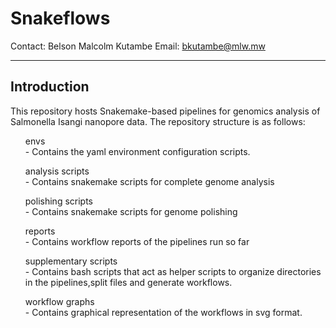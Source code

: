 # Snakeflows

Contact: Belson Malcolm Kutambe
Email: bkutambe@mlw.mw

---

## Introduction
This repository hosts Snakemake-based pipelines for genomics analysis of Salmonella Isangi nanopore data.
The repository structure is as follows:
<ol>
  envs <br>
    - Contains the yaml environment configuration scripts.</ol>
<ol>
  analysis scripts<br>
    - Contains snakemake scripts for complete genome analysis
</ol>
<ol>
  polishing scripts<br>
    - Contains snakemake scripts for genome polishing
</ol>
<ol>
  reports<br>
    - Contains workflow reports of the pipelines run so far
</ol>
<ol>
  supplementary scripts<br>
    - Contains bash scripts that act as helper scripts to organize directories in the pipelines,split files and generate workflows.
</ol>
<ol>
  workflow graphs<br>
    - Contains graphical representation of the workflows in svg format.
</ol>

